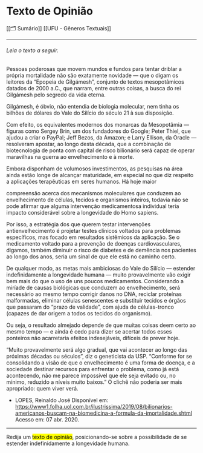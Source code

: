 # Texto de Opinião

[[🗂️ Sumário]]
[[UFU - Gêneros Textuais]]

- - -

###### Leia o texto a seguir.

Pessoas poderosas que movem mundos e fundos para tentar driblar a própria mortalidade não são exatamente novidade — que o digam os leitores da “Epopeia de Gilgámesh”, conjunto de textos mesopotâmicos datados de 2000 a.C., que narram, entre outras coisas, a busca do rei Gilgámesh pelo segredo da vida eterna.

Gilgámesh, é óbvio, não entendia de biologia molecular, nem tinha os bilhões de dólares do Vale do Silício do século 21 à sua disposição.

Com efeito, os equivalentes modernos dos monarcas da Mesopotâmia — figuras como Sergey Brin, um dos fundadores do Google; Peter Thiel, que ajudou a criar o PayPal; Jeff Bezos, da Amazon; e Larry Ellison, da Oracle — resolveram apostar, ao longo desta década, que a combinação de biotecnologia de ponta com capital de risco bilionário será capaz de operar maravilhas na guerra ao envelhecimento e à morte.

Embora disponham de volumosos investimentos, as pesquisas na área ainda estão longe de alcançar maturidade, em especial no que diz respeito a aplicações terapêuticas em seres humanos. Há hoje maior

 compreensão acerca dos mecanismos moleculares que conduzem ao envelhecimento de células, tecidos e organismos inteiros, todavia não se pode afirmar que alguma intervenção medicamentosa individual teria impacto considerável sobre a longevidade do Homo sapiens.

Por isso, a estratégia dos que querem testar intervenções antienvelhecimento é projetar testes clínicos voltados para problemas específicos, mas focado em resultados sistêmicos da aplicação. Se o medicamento voltado para a prevenção de doenças cardiovasculares, digamos, também diminuir o risco de diabetes e de demência nos pacientes ao longo dos anos, seria um sinal de que ele está no caminho certo.

De qualquer modo, as metas mais ambiciosas do Vale do Silício — estender indefinidamente a longevidade humana — muito provavelmente vão exigir bem mais do que o uso de uns poucos medicamentos. Considerando a miríade de causas biológicas que conduzem ao envelhecimento, será necessário ao mesmo tempo corrigir danos no DNA, reciclar proteínas malformadas, eliminar células senescentes e substituir tecidos e órgãos que passaram do “prazo de validade”, com ajuda de células-tronco (capazes de dar origem a todos os tecidos do organismo).

Ou seja, o resultado almejado depende de que muitas coisas deem certo ao mesmo tempo — e ainda é cedo para dizer se acertar todos esses ponteiros não acarretaria efeitos indesejáveis, difíceis de prever hoje.

“Muito provavelmente será algo gradual, que vai acontecer ao longo das próximas décadas ou séculos”, diz o geneticista da USP. “Conforme for se consolidando a visão de que o envelhecimento é uma forma de doença, e a sociedade destinar recursos para enfrentar o problema, como já está acontecendo, não me parece impossível que ele seja evitado ou, no mínimo, reduzido a níveis muito baixos.” O clichê não poderia ser mais
apropriado: quem viver verá.

- LOPES, Reinaldo José Disponível em: https://www1.folha.uol.com.br/ilustrissima/2019/08/bilionarios-americanos-buscam-na-biomedicina-a-formula-da-imortalidade.shtml Acesso em: 07 abr. 2020.

---

Redija um <mark>texto de opinião</mark>, posicionando-se sobre a possibilidade de se estender indefinidamente a longevidade humana.